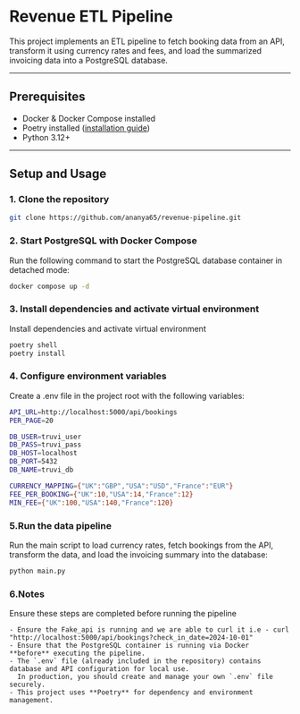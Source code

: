 # Revenue ETL Pipeline

This project implements an ETL pipeline to fetch booking data from an API, transform it using currency rates and fees, and load the summarized invoicing data into a PostgreSQL database.

---

## Prerequisites

- Docker & Docker Compose installed
- Poetry installed ([installation guide](https://python-poetry.org/docs/#installation))
- Python 3.12+

---
## Setup and Usage

### 1. Clone the repository

```bash
git clone https://github.com/ananya65/revenue-pipeline.git
```
### 2. Start PostgreSQL with Docker Compose

Run the following command to start the PostgreSQL database container in detached mode:

```bash
docker compose up -d
```

### 3. Install dependencies and activate virtual environment

Install dependencies and activate virtual environment

```bash
poetry shell
poetry install
```


### 4. Configure environment variables

Create a .env file in the project root with the following variables:
```bash
API_URL=http://localhost:5000/api/bookings
PER_PAGE=20

DB_USER=truvi_user
DB_PASS=truvi_pass
DB_HOST=localhost
DB_PORT=5432
DB_NAME=truvi_db

CURRENCY_MAPPING={"UK":"GBP","USA":"USD","France":"EUR"}
FEE_PER_BOOKING={"UK":10,"USA":14,"France":12}
MIN_FEE={"UK":100,"USA":140,"France":120}
```

### 5.Run the data pipeline

Run the main script to load currency rates, fetch bookings from the API, transform the data, and load the invoicing summary into the database:
```bash
python main.py
```


### 6.Notes

Ensure these steps are completed before running the pipeline
```
- Ensure the Fake_api is running and we are able to curl it i.e - curl "http://localhost:5000/api/bookings?check_in_date=2024-10-01"
- Ensure that the PostgreSQL container is running via Docker **before** executing the pipeline.
- The `.env` file (already included in the repository) contains database and API configuration for local use.  
  In production, you should create and manage your own `.env` file securely.
- This project uses **Poetry** for dependency and environment management.

```